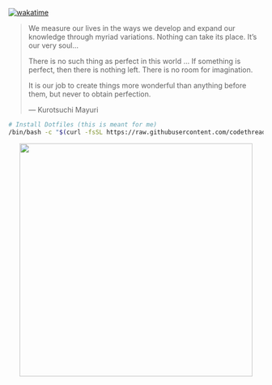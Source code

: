 [![wakatime](https://wakatime.com/badge/user/80a39c88-3ac2-4995-beab-fef12c15afd1/project/f780b3f7-f18d-4655-afd7-a76b89cafd71.svg?style=flat-square)](https://wakatime.com/badge/user/80a39c88-3ac2-4995-beab-fef12c15afd1/project/f780b3f7-f18d-4655-afd7-a76b89cafd71)

> We measure our lives in the ways we develop and expand our knowledge
> through myriad variations. Nothing can take its place. It’s our very soul...
>
> There is no such thing as perfect in this world ... If something
> is perfect, then there is nothing left. There is no room for imagination.
>
> It is our job to create things more wonderful than anything before them, but
> never to obtain perfection.
>
> ― Kurotsuchi Mayuri

```sh
# Install Dotfiles (this is meant for me)
/bin/bash -c "$(curl -fsSL https://raw.githubusercontent.com/codethread/PersonalConfigs/main/_boot/boot.sh)"
```

<p align="center">
	<img width="460" src="https://64.media.tumblr.com/9f3abf18b67d35111b2b314463093517/tumblr_n8bzxpd3Kn1qzbqw1o1_400.gif">
</p>
